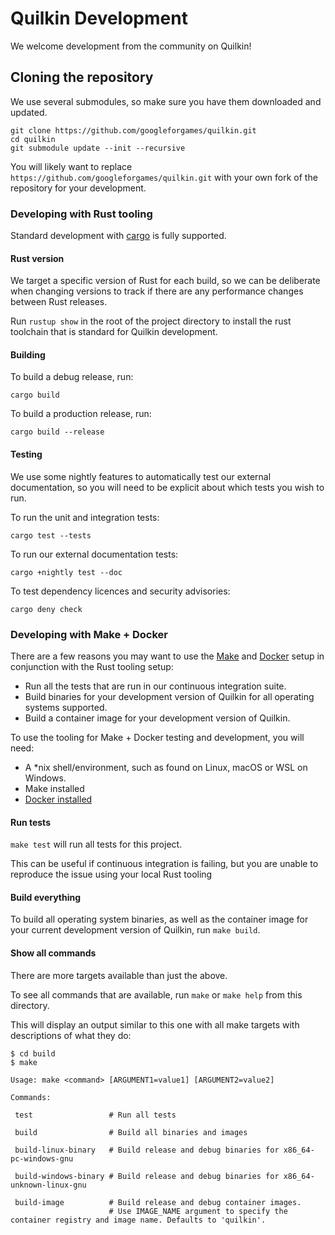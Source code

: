 # Quilkin Development

We welcome development from the community on Quilkin!

## Cloning the repository

We use several submodules, so make sure you have them downloaded and updated.

```shell script
git clone https://github.com/googleforgames/quilkin.git
cd quilkin
git submodule update --init --recursive
```

You will likely want to replace `https://github.com/googleforgames/quilkin.git` with your own fork of the repository
for your development.

### Developing with Rust tooling

Standard development with [cargo](https://doc.rust-lang.org/cargo/) is fully supported.

#### Rust version

We target a specific version of Rust for each build, so we can be deliberate when changing versions to
track if there are any performance changes between Rust releases.

Run `rustup show` in the root of the project directory to install the rust toolchain that is standard for Quilkin
development.

#### Building

To build a debug release, run:

`cargo build`

To build a production release, run:

`cargo build --release`

#### Testing

We use some nightly features to automatically test our external documentation, so you will need to be explicit about
which tests you wish to run.

To run the unit and integration tests:

`cargo test --tests`

To run our external documentation tests:

`cargo +nightly test --doc`

To test dependency licences and security advisories:

`cargo deny check`

### Developing with Make + Docker 

There are a few reasons you may want to use the [Make](https://www.gnu.org/software/make/)
and [Docker](https://docs.docker.com/) setup in conjunction with the Rust tooling setup:

* Run all the tests that are run in our continuous integration suite.
* Build binaries for your development version of Quilkin for all operating systems supported.
* Build a container image for your development version of Quilkin.

To use the tooling for Make + Docker testing and development, you will need:

* A *nix shell/environment, such as found on Linux, macOS or WSL on Windows.
* Make installed
* [Docker installed](https://docs.docker.com/get-docker/)

#### Run tests

`make test` will run all tests for this project.

This can be useful if continuous integration is failing, but you are unable to reproduce the issue using 
your local Rust tooling

#### Build everything

To build all operating system binaries, as well as the container image for your current development version of 
Quilkin, run `make build`.

#### Show all commands

There are more targets available than just the above.

To see all commands that are available, run `make` or `make help` from this directory.

This will display an output similar to this one with all make targets with descriptions of what they do:

```shell
$ cd build
$ make

Usage: make <command> [ARGUMENT1=value1] [ARGUMENT2=value2]

Commands:

 test                 # Run all tests

 build                # Build all binaries and images

 build-linux-binary   # Build release and debug binaries for x86_64-pc-windows-gnu

 build-windows-binary # Build release and debug binaries for x86_64-unknown-linux-gnu

 build-image          # Build release and debug container images.
                      # Use IMAGE_NAME argument to specify the container registry and image name. Defaults to 'quilkin'.
```
